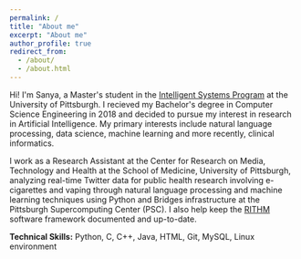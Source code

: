```yaml
---
permalink: /
title: "About me"
excerpt: "About me"
author_profile: true
redirect_from: 
  - /about/
  - /about.html
---
```


Hi! I'm Sanya, a Master's student in the [Intelligent Systems Program](http://www.isp.pitt.edu/ "ISP") at the University of Pittsburgh. I recieved my Bachelor's degree in Computer Science Engineering in 2018 and decided to pursue my interest in research in Artificial Intelligence. My primary interests include natural language processing, data science, machine learning and more recently, clinical informatics.

I work as a Research Assistant at the Center for Research on Media, Technology and Health at the School of Medicine, University of Pittsburgh, analyzing real-time Twitter data for public health research involving e-cigarettes and vaping through natural language processing and machine learning techniques using Python and Bridges infrastructure at the Pittsburgh Supercomputing Center (PSC). I also help keep the [RITHM](https://github.com/CRMTH/RITHM "RITHM") software framework documented and up-to-date.

**Technical Skills:** Python, C, C++, Java, HTML, Git, MySQL, Linux environment
